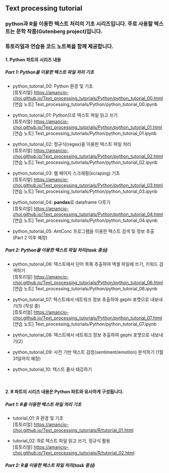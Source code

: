 ## Text processing tutorial

### python과 R을 이용한 텍스트 처리의 기초 시리즈입니다. 주로 사용할 텍스트는 문학 작품(Gutenberg project)입니다.
### 튜토리얼과 연습용 코드 노트북을 함께 제공합니다.

#### 1. Python 파트의 시리즈 내용
##### Part 1: Python을 이용한 텍스트 파일 처리 기초<br>
- python_tutorial_00: Python 환경 및 기초<br>
[튜토리얼] <https://amancio-choi.github.io/Text_processing_tutorials/Python/python_tutorial_00.html><br>
[연습 노트] Text_processing_tutorials/Python/python_tutorial_00.ipynb

- python_tutorial_01: Python으로 텍스트 파일 읽고 쓰기<br>
[튜토리얼] <https://amancio-choi.github.io/Text_processing_tutorials/Python/python_tutorial_01.html><br>
[연습 노트] Text_processing_tutorials/Python/python_tutorial_01.ipynb

- python_tutorial_02: 정규식(regex)을 이용한 텍스트 파일 처리<br>
[튜토리얼] <https://amancio-choi.github.io/Text_processing_tutorials/Python/python_tutorial_02.html><br>
[연습 노트] Text_processing_tutorials/Python/python_tutorial_02.ipynb

- python_tutorial_03: 웹 페이지 스크래핑(scraping) 기초<br>
[튜토리얼] <https://amancio-choi.github.io/Text_processing_tutorials/Python/python_tutorial_03.html><br>
[연습 노트] Text_processing_tutorials/Python/python_tutorial_03.ipynb

- python_tutorial_04: **pandas**로 dataframe 다루기<br>
[튜토리얼] <https://amancio-choi.github.io/Text_processing_tutorials/Python/python_tutorial_04.html><br>
[연습 노트] Text_processing_tutorials/Python/python_tutorial_04.ipynb

- python_tutorial_05: AntConc 프로그램을 이용한 텍스트 검색 및 정보 추출 (Part 2 이후 예정)

##### Part 2: Python을 이용한 텍스트 파일 처리(task 중심)<br>
- python_tutorial_06: 텍스트에서 단어 목록 추출하여 엑셀 파일에 쓰기, 키워드 검색하기<br>
[튜토리얼] <https://amancio-choi.github.io/Text_processing_tutorials/Python/python_tutorial_06.html><br>
[연습 노트] Text_processing_tutorials/Python/python_tutorial_06.ipynb

- python_tutorial_07: 텍스트에서 네트워크 정보 추출하여 gephi 포맷으로 내보내기(1) (작성 중)<br>
[튜토리얼] <https://amancio-choi.github.io/Text_processing_tutorials/Python/python_tutorial_07.html><br>
[연습 노트] Text_processing_tutorials/Python/python_tutorial_07.ipynb

- python_tutorial_08: 텍스트에서 네트워크 정보 추출하여 gephi 포맷으로 내보내기(2)<br>

- python_tutorial_09: 사전 기반 텍스트 감정(sentiment/emotion) 분석하기 (1월 31일까지 예정)<br>

- python_tutorial_10: 텍스트 품사 태깅하기<br>

<br>

#### 2. R 파트의 시리즈 내용은 Python 파트와 유사하게 구성됩니다.
##### Part 1: R을 이용한 텍스트 파일 처리 기초<br>
- tutorial_01: R 환경 및 기초<br>
[튜토리얼] <https://amancio-choi.github.io/Text_processing_tutorials/R/tutorial_01.html><br>

- tutorial_02: R로 텍스트 파일 읽고 쓰기, 정규식 활용<br>
[튜토리얼] <https://amancio-choi.github.io/Text_processing_tutorials/R/tutorial_02.html><br>

##### Part 2: R을 이용한 텍스트 파일 처리(task 중심)
